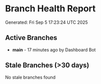 # Branch Health Report
Generated: Fri Sep  5 17:23:24 UTC 2025

## Active Branches
- **main** - 17 minutes ago by Dashboard Bot

## Stale Branches (>30 days)
No stale branches found
